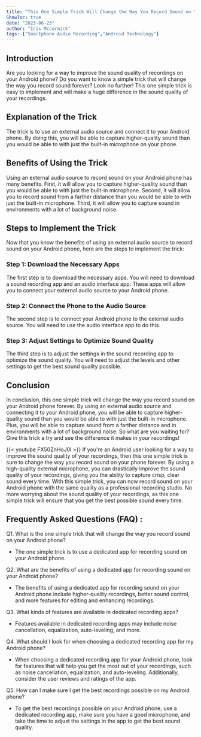 ```yaml
---
title: "This One Simple Trick Will Change the Way You Record Sound on Your Android Phone Forever!"
ShowToc: true 
date: "2023-06-23"
author: "Iris Mccormick" 
tags: ["Smartphone Audio Recording","Android Technology"]
---
```

## Introduction

Are you looking for a way to improve the sound quality of recordings on your Android phone? Do you want to know a simple trick that will change the way you record sound forever? Look no further! This one simple trick is easy to implement and will make a huge difference in the sound quality of your recordings. 

## Explanation of the Trick

The trick is to use an external audio source and connect it to your Android phone. By doing this, you will be able to capture higher-quality sound than you would be able to with just the built-in microphone on your phone. 

## Benefits of Using the Trick

Using an external audio source to record sound on your Android phone has many benefits. First, it will allow you to capture higher-quality sound than you would be able to with just the built-in microphone. Second, it will allow you to record sound from a farther distance than you would be able to with just the built-in microphone. Third, it will allow you to capture sound in environments with a lot of background noise. 

## Steps to Implement the Trick

Now that you know the benefits of using an external audio source to record sound on your Android phone, here are the steps to implement the trick: 

### Step 1: Download the Necessary Apps

The first step is to download the necessary apps. You will need to download a sound recording app and an audio interface app. These apps will allow you to connect your external audio source to your Android phone. 

### Step 2: Connect the Phone to the Audio Source

The second step is to connect your Android phone to the external audio source. You will need to use the audio interface app to do this. 

### Step 3: Adjust Settings to Optimize Sound Quality

The third step is to adjust the settings in the sound recording app to optimize the sound quality. You will need to adjust the levels and other settings to get the best sound quality possible. 

## Conclusion

In conclusion, this one simple trick will change the way you record sound on your Android phone forever. By using an external audio source and connecting it to your Android phone, you will be able to capture higher-quality sound than you would be able to with just the built-in microphone. Plus, you will be able to capture sound from a farther distance and in environments with a lot of background noise. So what are you waiting for? Give this trick a try and see the difference it makes in your recordings!

{{< youtube FX50ZnHoJ0I >}} 
If you're an Android user looking for a way to improve the sound quality of your recordings, then this one simple trick is sure to change the way you record sound on your phone forever. By using a high-quality external microphone, you can drastically improve the sound quality of your recordings, giving you the ability to capture crisp, clear sound every time. With this simple trick, you can now record sound on your Android phone with the same quality as a professional recording studio. No more worrying about the sound quality of your recordings, as this one simple trick will ensure that you get the best possible sound every time.

## Frequently Asked Questions (FAQ) :
Q1. What is the one simple trick that will change the way you record sound on your Android phone? 
- The one simple trick is to use a dedicated app for recording sound on your Android phone. 

Q2. What are the benefits of using a dedicated app for recording sound on your Android phone? 
- The benefits of using a dedicated app for recording sound on your Android phone include higher-quality recordings, better sound control, and more features for editing and enhancing recordings. 

Q3. What kinds of features are available in dedicated recording apps? 
- Features available in dedicated recording apps may include noise cancellation, equalization, auto-leveling, and more. 

Q4. What should I look for when choosing a dedicated recording app for my Android phone? 
- When choosing a dedicated recording app for your Android phone, look for features that will help you get the most out of your recordings, such as noise cancellation, equalization, and auto-leveling. Additionally, consider the user reviews and ratings of the app. 

Q5. How can I make sure I get the best recordings possible on my Android phone? 
- To get the best recordings possible on your Android phone, use a dedicated recording app, make sure you have a good microphone, and take the time to adjust the settings in the app to get the best sound quality.


